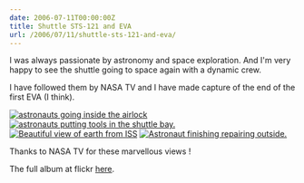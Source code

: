 ```yaml
---
date: 2006-07-11T00:00:00Z
title: Shuttle STS-121 and EVA
url: /2006/07/11/shuttle-sts-121-and-eva/
---
```


I was always passionate by astronomy and space exploration. And I'm very happy to see the shuttle going to space again with a dynamic crew.

I have followed them by NASA TV and I have made capture of the end of the first EVA (I think).

[![astronauts going inside the airlock](http://static.flickr.com/71/186777141_aadea8d036_s.jpg)](http://static.flickr.com/71/186777141_aadea8d036_o.png)
[![astronauts putting tools in the shuttle bay.](http://static.flickr.com/72/186774866_a5a393403a_s.jpg)](http://static.flickr.com/72/186774866_a5a393403a_o.png)
[![Beautiful view of earth from ISS](http://static.flickr.com/63/186778341_d9323a89e5_s.jpg)](http://static.flickr.com/63/186778341_d9323a89e5_o.png)
[![Astronaut finishing repairing outside.](http://static.flickr.com/48/186776658_99dce9211b_s.jpg)](http://static.flickr.com/48/186776658_99dce9211b_o.png)

Thanks to NASA TV for these marvellous views !

The full album at flickr [here](http://www.flickr.com/photos/57244393@N00/sets/72157594194853697/).